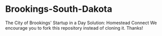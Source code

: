 # Brookings-South-Dakota
The City of Brookings' Startup in a Day Solution: Homestead Connect
We encourage you to fork this repository instead of cloning it. Thanks!
